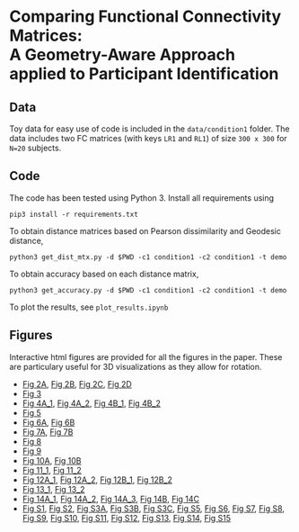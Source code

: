 # Comparing Functional Connectivity Matrices: <br/>A Geometry-Aware Approach applied to Participant Identification

## Data
Toy data for easy use of code is included in the `data/condition1` folder. The data includes two FC matrices (with keys `LR1` and `RL1`) of size `300 x 300` for `N=20` subjects.

## Code
The code has been tested using Python 3. Install all requirements using
```
pip3 install -r requirements.txt
```
To obtain distance matrices based on Pearson dissimilarity and Geodesic distance,
```
python3 get_dist_mtx.py -d $PWD -c1 condition1 -c2 condition1 -t demo
```
To obtain accuracy based on each distance matrix,
```
python3 get_accuracy.py -d $PWD -c1 condition1 -c2 condition1 -t demo
```
To plot the results, see `plot_results.ipynb`

## Figures

Interactive html figures are provided for all the figures in the paper. These are particulary useful for 3D visualizations as they allow for rotation.

* [Fig 2A](https://htmlpreview.github.io/?https://github.com/makto-toruk/FC_geodesic/blob/master/figures/Fig2A.html), [Fig 2B](https://htmlpreview.github.io/?https://github.com/makto-toruk/FC_geodesic/blob/master/figures/Fig2B.html), [Fig 2C](https://htmlpreview.github.io/?https://github.com/makto-toruk/FC_geodesic/blob/master/figures/Fig2C.html), [Fig 2D](https://htmlpreview.github.io/?https://github.com/makto-toruk/FC_geodesic/blob/master/figures/Fig2D.html)
* [Fig 3](https://htmlpreview.github.io/?https://github.com/makto-toruk/FC_geodesic/blob/master/figures/Fig3.html)
* [Fig 4A_1](https://htmlpreview.github.io/?https://github.com/makto-toruk/FC_geodesic/blob/master/figures/Fig4A_1.html), [Fig 4A_2](https://htmlpreview.github.io/?https://github.com/makto-toruk/FC_geodesic/blob/master/figures/Fig4A_2.html), [Fig 4B_1](https://htmlpreview.github.io/?https://github.com/makto-toruk/FC_geodesic/blob/master/figures/Fig4B_1.html), [Fig 4B_2](https://htmlpreview.github.io/?https://github.com/makto-toruk/FC_geodesic/blob/master/figures/Fig4B_2.html)
* [Fig 5](https://htmlpreview.github.io/?https://github.com/makto-toruk/FC_geodesic/blob/master/figures/Fig5.html)
* [Fig 6A](https://htmlpreview.github.io/?https://github.com/makto-toruk/FC_geodesic/blob/master/figures/Fig6A.html), [Fig 6B](https://htmlpreview.github.io/?https://github.com/makto-toruk/FC_geodesic/blob/master/figures/Fig6B.html)
* [Fig 7A](https://htmlpreview.github.io/?https://github.com/makto-toruk/FC_geodesic/blob/master/figures/Fig7A.html), [Fig 7B](https://htmlpreview.github.io/?https://github.com/makto-toruk/FC_geodesic/blob/master/figures/Fig7B.html)
* [Fig 8](https://htmlpreview.github.io/?https://github.com/makto-toruk/FC_geodesic/blob/master/figures/Fig8.html)
* [Fig 9](https://htmlpreview.github.io/?https://github.com/makto-toruk/FC_geodesic/blob/master/figures/Fig9.html)
* [Fig 10A](https://htmlpreview.github.io/?https://github.com/makto-toruk/FC_geodesic/blob/master/figures/Fig10A.html), [Fig 10B](https://htmlpreview.github.io/?https://github.com/makto-toruk/FC_geodesic/blob/master/figures/Fig10B.html)
* [Fig 11_1](https://htmlpreview.github.io/?https://github.com/makto-toruk/FC_geodesic/blob/master/figures/Fig11_1.html), [Fig 11_2](https://htmlpreview.github.io/?https://github.com/makto-toruk/FC_geodesic/blob/master/figures/Fig11_2.html)
* [Fig 12A_1](https://htmlpreview.github.io/?https://github.com/makto-toruk/FC_geodesic/blob/master/figures/Fig12A_1.html), [Fig 12A_2](https://htmlpreview.github.io/?https://github.com/makto-toruk/FC_geodesic/blob/master/figures/Fig12A_2.html), [Fig 12B_1](https://htmlpreview.github.io/?https://github.com/makto-toruk/FC_geodesic/blob/master/figures/Fig12B_1.html), [Fig 12B_2](https://htmlpreview.github.io/?https://github.com/makto-toruk/FC_geodesic/blob/master/figures/Fig12B_2.html)
* [Fig 13_1](https://htmlpreview.github.io/?https://github.com/makto-toruk/FC_geodesic/blob/master/figures/Fig13_1.html), [Fig 13_2](https://htmlpreview.github.io/?https://github.com/makto-toruk/FC_geodesic/blob/master/figures/Fig13_2.html)
* [Fig 14A_1](https://htmlpreview.github.io/?https://github.com/makto-toruk/FC_geodesic/blob/master/figures/Fig14A_1.html), [Fig 14A_2](https://htmlpreview.github.io/?https://github.com/makto-toruk/FC_geodesic/blob/master/figures/Fig14A_2.html), [Fig 14A_3](https://htmlpreview.github.io/?https://github.com/makto-toruk/FC_geodesic/blob/master/figures/Fig14A_3.html), [Fig 14B](https://htmlpreview.github.io/?https://github.com/makto-toruk/FC_geodesic/blob/master/figures/Fig14B.html), [Fig 14C](https://htmlpreview.github.io/?https://github.com/makto-toruk/FC_geodesic/blob/master/figures/Fig14C.html)
* [Fig S1](https://htmlpreview.github.io/?https://github.com/makto-toruk/FC_geodesic/blob/master/figures/FigS1.html), [Fig S2](https://htmlpreview.github.io/?https://github.com/makto-toruk/FC_geodesic/blob/master/figures/FigS2.html), [Fig S3A](https://htmlpreview.github.io/?https://github.com/makto-toruk/FC_geodesic/blob/master/figures/FigS3A.html), [Fig S3B](https://htmlpreview.github.io/?https://github.com/makto-toruk/FC_geodesic/blob/master/figures/FigS3B.html), [Fig S3C](https://htmlpreview.github.io/?https://github.com/makto-toruk/FC_geodesic/blob/master/figures/FigS3C.html), [Fig S5](https://htmlpreview.github.io/?https://github.com/makto-toruk/FC_geodesic/blob/master/figures/FigS5.html), [Fig S6](https://htmlpreview.github.io/?https://github.com/makto-toruk/FC_geodesic/blob/master/figures/FigS6.html), [Fig S7](https://htmlpreview.github.io/?https://github.com/makto-toruk/FC_geodesic/blob/master/figures/FigS7.html), [Fig S8](https://htmlpreview.github.io/?https://github.com/makto-toruk/FC_geodesic/blob/master/figures/FigS8.html), [Fig S9](https://htmlpreview.github.io/?https://github.com/makto-toruk/FC_geodesic/blob/master/figures/FigS9.html), [Fig S10](https://htmlpreview.github.io/?https://github.com/makto-toruk/FC_geodesic/blob/master/figures/FigS10.html), [Fig S11](https://htmlpreview.github.io/?https://github.com/makto-toruk/FC_geodesic/blob/master/figures/FigS11.html), [Fig S12](https://htmlpreview.github.io/?https://github.com/makto-toruk/FC_geodesic/blob/master/figures/FigS12.html), [Fig S13](https://htmlpreview.github.io/?https://github.com/makto-toruk/FC_geodesic/blob/master/figures/FigS13.html), [Fig S14](https://htmlpreview.github.io/?https://github.com/makto-toruk/FC_geodesic/blob/master/figures/FigS14.html), [Fig S15](https://htmlpreview.github.io/?https://github.com/makto-toruk/FC_geodesic/blob/master/figures/FigS15.html)
